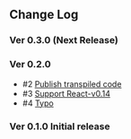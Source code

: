 ## Change Log

### Ver 0.3.0 (Next Release)

### Ver 0.2.0

  * #2 [Publish transpiled code](https://github.com/georgeOsdDev/react-fileupload-progress/issues/2)
  * #3 [Support React-v0.14](https://github.com/georgeOsdDev/react-fileupload-progress/issues/3)
  * #4 [Typo](https://github.com/georgeOsdDev/react-fileupload-progress/issues/4)

### Ver 0.1.0 Initial release
